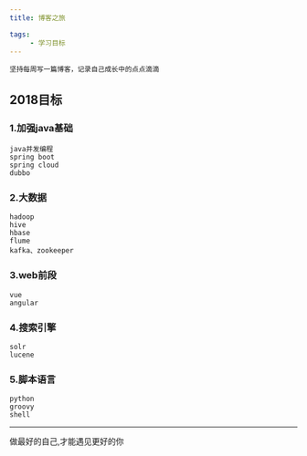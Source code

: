```yaml
---
title: 博客之旅

tags:
     - 学习目标
---
```

	坚持每周写一篇博客，记录自己成长中的点点滴滴

## 2018目标

### 1.加强java基础
```
java并发编程
spring boot
spring cloud
dubbo
```

<!-- more -->

### 2.大数据
```
hadoop
hive
hbase
flume
kafka、zookeeper
```

### 3.web前段
```
vue
angular
```

### 4.搜索引擎
```
solr
lucene
```

### 5.脚本语言
```
python
groovy
shell
```
---
做最好的自己,才能遇见更好的你